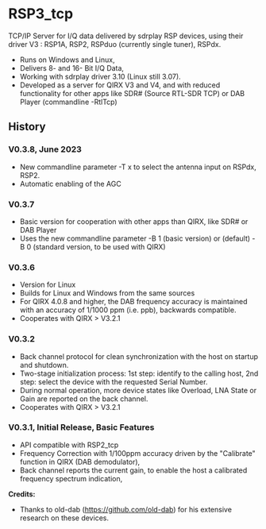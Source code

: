 # RSP3_tcp
TCP/IP Server for I/Q data delivered by sdrplay RSP devices, using their driver V3 : RSP1A, RSP2, RSPduo (currently single tuner), RSPdx.
- Runs on Windows and Linux,
- Delivers 8- and 16- Bit I/Q Data,
- Working with sdrplay driver 3.10 (Linux still 3.07).
- Developed as a server for QIRX V3 and V4, and with reduced functionality for other apps like SDR# (Source RTL-SDR TCP) or DAB Player (commandline -RtlTcp)
## History
### V0.3.8, June 2023
- New commandline parameter -T x to select the antenna input on RSPdx, RSP2.
- Automatic enabling of the AGC
### V0.3.7
- Basic version for cooperation with other apps than QIRX, like SDR# or DAB Player
- Uses the new commandline parameter -B 1 (basic version) or (default) -B 0 (standard version, to be used with QIRX)
### V0.3.6
- Version for Linux
- Builds for Linux and Windows from the same sources
- For QIRX 4.0.8 and higher, the DAB frequency accuracy is maintained with an accuracy of 1/1000 ppm (i.e. ppb), backwards compatible.
- Cooperates with QIRX > V3.2.1
### V0.3.2
- Back channel protocol for clean synchronization with the host on startup and shutdown.
- Two-stage initialization process: 1st step: identify to the calling host, 2nd step: select the device with the requested Serial Number.
- During normal operation, more device states like Overload, LNA State or Gain are reported on the back channel.
- Cooperates with QIRX > V3.2.1
### V0.3.1, Initial Release, Basic Features
- API compatible with RSP2_tcp
- Frequency Correction with 1/100ppm accuracy driven by the "Calibrate" function in QIRX (DAB demodulator),
- Back channel reports the current gain, to enable the host a calibrated frequency spectrum indication,

**Credits:**  
- Thanks to old-dab (https://github.com/old-dab) for his extensive research on these devices.
